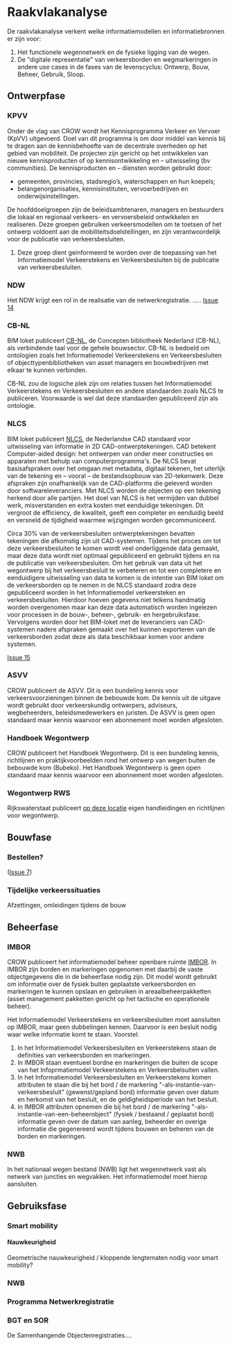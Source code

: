# Raakvlakanalyse


De raakvlakanalyse verkent welke informatiemodellen en informatiebronnen er zijn voor:

1. Het functionele wegennetwerk en de fysieke ligging van de wegen.
2. De "digitale representatie" van verkeersborden en wegmarkeringen in andere use cases in de fases van de levenscyclus: Ontwerp, Bouw, Beheer, Gebruik, Sloop.


## Ontwerpfase

### KPVV

Onder de vlag van CROW wordt het Kennisprogramma Verkeer en Vervoer (KpVV) uitgevoerd. Doel van dit programma is om door middel van kennis bij te dragen aan de kennisbehoefte van de decentrale overheden op het gebied van mobiliteit. De projecten zijn gericht op het ontwikkelen van nieuwe kennisproducten of op kennisontwikkeling en – uitwisseling (bv communities). De kennisproducten en – diensten worden gebruikt door:

* gemeenten, provincies, stadsregio’s, waterschappen en hun koepels;
* belangenorganisaties, kennisinstituten, vervoerbedrijven en onderwijsinstellingen.

De hoofddoelgroepen zijn de beleidsambtenaren, managers en bestuurders die lokaal en regionaal verkeers- en vervoersbeleid ontwikkelen en realiseren. Deze groepen gebruiken verkeersmodellen om te toetsen of het ontwerp voldoent aan de mobiliteitsdoelstellingen, en zijn verantwoordelijk voor de publicatie van verkeersbesluiten. 

1. Deze groep dient geinformeerd te worden over de toepassing van het Informatiemodel Verkeerstekens en Verkeersbesluiten bij de publicatie van verkeersbesluiten.

### NDW
Het NDW krijgt een rol in de realisatie van de netwerkregistratie. .....
[Issue 14](https://github.com/Stichting-CROW/verkeersborden/issues/14)


### CB-NL

BIM loket publiceert [CB-NL](https://www.bimloket.nl/p/98/CB-NL), de Concepten bibliotheek Nederland (CB-NL), als verbindende taal voor de gehele bouwsector. CB-NL is bedoeld om ontologien zoals het Informatiemodel Verkeerstekens en Verkeersbesluiten of objecttypenbibliotheken van asset managers en bouwbedrijven met elkaar te kunnen verbinden. 

CB-NL zou de logsiche plek zijn om relaties tussen het Informatiemodel Verkeerstekens en Verkeersbesluiten en andere standaarden zoals NLCS te publiceren. Voorwaarde is wel dat deze standaarden gepubliceerd zijn als ontologie.

### NLCS

BIM loket publiceert [NLCS](https://www.bimloket.nl/p/365/NLCS), de Nederlandse CAD standaard voor uitwisseling van informatie in 2D CAD-ontwerptekeningen. CAD betekent Computer-aided design: het ontwerpen van onder meer constructies en apparaten met behulp van computerprogramma's. De NLCS bevat basisafspraken over het omgaan met metadata, digitaal tekenen, het uiterlijk van de tekening en – vooral – de bestandsopbouw van 2D-tekenwerk. Deze afspraken zijn onafhankelijk van de CAD-platforms die geleverd worden door softwareleveranciers. 
Met NLCS worden de objecten op een tekening herkend door alle partijen. Het doel van NLCS is het vermijden van dubbel werk, misverstanden en extra kosten met eenduidige tekeningen. Dit vergroot de efficiency, de kwaliteit, geeft een completer en eenduidig beeld en versneld de tijdigheid waarmee wijzigingen worden gecommuniceerd. 

Circa 30% van de verkeersbesluiten ontwerptekeningen bevatten tekeningen die afkomstig zijn uit CAD-systemen. Tijdens het proces om tot deze verkeersbesluiten te komen wordt veel onderliggende data gemaakt, maar deze data wordt niet optimaal gepubliceerd en gebruikt tijdens en na de publicatie van verkeersbesluiten. Om het gebruik van data uit het wegontwerp bij het verkeersbesluit te verbeteren en tot een completere en eenduidigere uitwisseling van data te komen is de intentie van BIM loket om de verkeersborden op te nemen in de NLCS standaard zodra deze gepubliceerd worden in het Informatiemodel verkeersteken en verkeersbesluiten. Hierdoor hoeven gegevens niet telkens handmatig worden overgenomen maar kan deze data automatisch worden ingelezen voor processen in de bouw-, beheer-, gebruik- en hergebruiksfase. Vervolgens worden door het BIM-loket met de leveranciers van CAD-systemen nadere afspraken gemaakt over het kunnen exporteren van de verkeersborden zodat deze als data beschikbaar komen voor andere systemen. 

[Issue 15](https://github.com/Stichting-CROW/verkeersborden/issues/15)

### ASVV

CROW publiceert de ASVV. Dit is een bundeling kennis voor verkeersvoorzieningen binnen de bebouwde kom. De kennis uit de uitgave wordt gebruikt door verkeerskundig ontwerpers, adviseurs, wegbeheerders, beleidsmedewerkers en juristen. De ASVV is geen open standaard maar kennis waarvoor een abonnement moet worden afgesloten. 

### Handboek Wegontwerp

CROW publiceert het Handboek Wegontwerp. Dit is een bundeling kennis, richtlijnen en praktijkvoorbeelden rond het ontwerp van wegen buiten de bebouwde kom (Bubeko). Het Handboek Wegontwerp is geen open standaard maar kennis waarvoor een abonnement moet worden afgesloten. 

### Wegontwerp RWS
Rijkswaterstaat publiceert [op deze locatie](https://www.rijkswaterstaat.nl/zakelijk/werken-aan-infrastructuur/bouwrichtlijnen-infrastructuur/autosnelwegen) eigen handleidingen en richtlijnen voor wegontwerp. 

###

## Bouwfase

### Bestellen?

([Issue 7](https://github.com/Stichting-CROW/verkeersborden/issues/7))

### Tijdelijke verkeerssituaties
Afzettingen, omleidingen tijdens de bouw

## Beheerfase

### IMBOR
CROW publiceert het informatiemodel beheer openbare ruimte [IMBOR](https://www.crow.nl/thema-s/management-openbare-ruimte/imbor). In IMBOR zijn borden en markeringen opgenomen met daarbij de vaste objectgegevens die in de beheerfase nodig zijn. Dit model wordt gebruikt om informatie over de fysiek buiten geplaatste verkeersborden en markeringen te kunnen opslaan en gebruiken in areaalbeheerpakketten (asset management pakketten gericht op het tactische en operationele beheer).

Het Informatiemodel Verkeerstekens en verkeersbesluiten moet aansluiten op IMBOR, maar geen dubbelingen kennen. Daarvoor is een besluit nodig waar welke informatie komt te staan. Voorstel:

1. In het Informatiemodel Verkeersbesluiten en Verkeerstekens staan de definities van verkeersborden en markeringen.
2. In IMBOR staan eventueel bordne en markeringen die buiten de scope van het Infoprmatiemodel Verkeerstekens en Verkeersbelsuiten vallen. 
3. In het Informatiemodel Verkeersbesluiten en Verkeerstekens komen attributen te staan die bij het bord / de markering "-als-instantie-van-verkeersbesluit" (gewenst/gepland bord) informatie geven over datum en herkomst van het besluit, en de geldigheidsperiode van het besluit.
4. In IMBOR attributen opnemen die bij het bord / de markering "-als-instantie-van-een-beheerobject" (fysiek / bestaand / geplaatst bord) informatie geven over de datum van aanleg, beheerder en overige informatie die gegenereerd wordt tijdens bouwen en beheren van de borden en markeringen.

### NWB
In het nationaal wegen bestand (NWB) ligt het wegennetwerk vast als netwerk van juncties en wegvakken. Het informatiemodel moet hierop aansluiten. 


## Gebruiksfase

### Smart mobility

#### Nauwkeurigheid
Geometrische nauwkeurigheid / kloppende lengtematen nodig voor smart mobility?


### NWB

### Programma Netwerkregistratie

### BGT en SOR
De Samenhangende Objectenregistraties....






